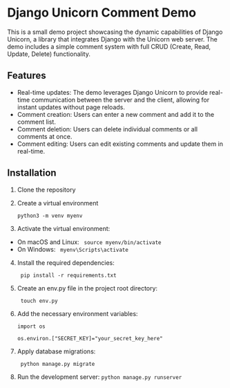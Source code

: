 # Django Unicorn Comment Demo

This is a small demo project showcasing the dynamic capabilities of Django Unicorn, a library that integrates Django with the Unicorn web server. The demo includes a simple comment system with full CRUD (Create, Read, Update, Delete) functionality.

## Features

- Real-time updates: The demo leverages Django Unicorn to provide real-time communication between the server and the client, allowing for instant updates without page reloads.
- Comment creation: Users can enter a new comment and add it to the comment list.
- Comment deletion: Users can delete individual comments or all comments at once.
- Comment editing: Users can edit existing comments and update them in real-time.

## Installation

1. Clone the repository
2. Create a virtual environment

   `python3 -m venv myenv`

3. Activate the virtual environment:

- On macOS and Linux:
  ` source myenv/bin/activate`
- On Windows:
  ` myenv\Scripts\activate`

4. Install the required dependencies:

   ` pip install -r requirements.txt`

5. Create an env.py file in the project root directory:

   ` touch env.py`

6. Add the necessary environment variables:

   `import os`

   `os.environ.["SECRET_KEY]="your_secret_key_here"`

7. Apply database migrations:

   ` python manage.py migrate`

8. Run the development server:
   `python manage.py runserver`
